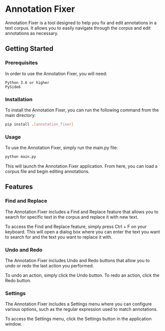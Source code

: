 
# Annotation Fixer

Annotation Fixer is a tool designed to help you fix and edit annotations in a text corpus. It allows you to easily navigate through the corpus and edit annotations as necessary.
## Getting Started
### Prerequisites

In order to use the Annotation Fixer, you will need:

    Python 3.6 or higher
    PySide6

### Installation

To install the Annotation Fixer, you can run the following command from the main directory:

```bash
pip install .[annotation_fixer]
```

### Usage

To use the Annotation Fixer, simply run the main.py file:

```bash
python main.py
```


This will launch the Annotation Fixer application. From here, you can load a corpus file and begin editing annotations.
## Features
### Find and Replace

The Annotation Fixer includes a Find and Replace feature that allows you to search for specific text in the corpus and replace it with new text.

To access the Find and Replace feature, simply press Ctrl + F on your keyboard. This will open a dialog box where you can enter the text you want to search for and the text you want to replace it with.
### Undo and Redo

The Annotation Fixer includes Undo and Redo buttons that allow you to undo or redo the last action you performed.

To undo an action, simply click the Undo button. To redo an action, click the Redo button.
### Settings

The Annotation Fixer includes a Settings menu where you can configure various options, such as the regular expression used to match annotations.

To access the Settings menu, click the Settings button in the application window.
